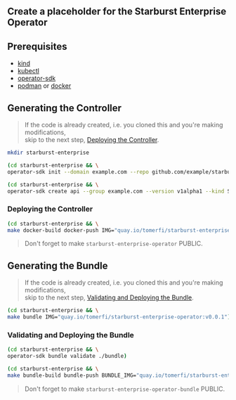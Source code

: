 ## Create a placeholder for the Starburst Enterprise Operator

## Prerequisites

- [kind](https://kind.sigs.k8s.io/)
- [kubectl](https://kubernetes.io/docs/tasks/tools/)
- [operator-sdk](https://sdk.operatorframework.io/docs/installation/)
- [podman](https://podman.io/) or [docker](https://www.docker.com/)

## Generating the Controller

> If the code is already created, i.e. you cloned this and you're making modifications,<br/>
> skip to the next step, [Deploying the Controller](#deploying-the-controller).

```bash
mkdir starburst-enterprise
```

```bash
(cd starburst-enterprise && \
operator-sdk init --domain example.com --repo github.com/example/starburst-enterprise-operator)
```

```bash
(cd starburst-enterprise && \
operator-sdk create api --group example.com --version v1alpha1 --kind StarburstEnterprise --resource --controller)
```

### Deploying the Controller

```bash
(cd starburst-enterprise && \
make docker-build docker-push IMG="quay.io/tomerfi/starburst-enterprise-operator:v0.0.1")
```

> Don't forget to make `starburst-enterprise-operator` PUBLIC.

## Generating the Bundle

> If the code is already created, i.e. you cloned this and you're making modifications,<br/>
> skip to the next step, [Validating and Deploying the Bundle](#validating-and-deploying-the-bundle).

```bash
(cd starburst-enterprise && \
make bundle IMG="quay.io/tomerfi/starburst-enterprise-operator:v0.0.1")
```

### Validating and Deploying the Bundle

```bash
(cd starburst-enterprise && \
operator-sdk bundle validate ./bundle)
```

```bash
(cd starburst-enterprise && \
make bundle-build bundle-push BUNDLE_IMG="quay.io/tomerfi/starburst-enterprise-operator-bundle:v0.0.1")
```

> Don't forget to make `starburst-enterprise-operator-bundle` PUBLIC.
